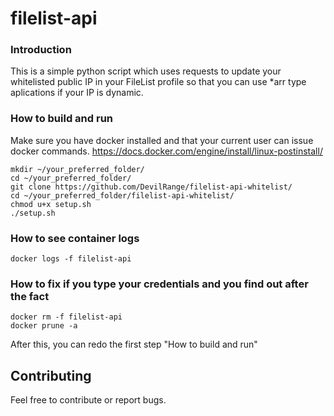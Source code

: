 # filelist-api

### Introduction

This is a simple python script which uses requests to update your whitelisted public IP in your FileList profile so that you can use *arr type aplications if your IP is dynamic.

### How to build and run
Make sure you have docker installed and that your current user can issue docker commands.
https://docs.docker.com/engine/install/linux-postinstall/

```shell
mkdir ~/your_preferred_folder/
cd ~/your_preferred_folder/
git clone https://github.com/DevilRange/filelist-api-whitelist/
cd ~/your_preferred_folder/filelist-api-whitelist/
chmod u+x setup.sh
./setup.sh
```

### How to see container logs

```shell
docker logs -f filelist-api
```

### How to fix if you type your credentials and you find out after the fact

```shell
docker rm -f filelist-api
docker prune -a
```
After this, you can redo the first step "How to build and run"

## Contributing

Feel free to contribute or report bugs.
